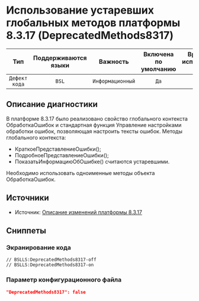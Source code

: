 # Использование устаревших глобальных методов платформы 8.3.17 (DeprecatedMethods8317)

| Тип | Поддерживаются<br/>языки | Важность | Включена<br/>по умолчанию | Время на<br/>исправление (мин) | Тэги |
| :-: | :-: | :-: | :-: | :-: | :-: |
| `Дефект кода` | `BSL` | `Информационный` | `Да` | `5` | `deprecated` |

<!-- Блоки выше заполняются автоматически, не трогать -->
## Описание диагностики
<!-- Описание диагностики заполняется вручную. Необходимо понятным языком описать смысл и схему работу -->
В платформе 8.3.17 было реализовано свойство глобального контекста ОбработкаОшибок и 
стандартная функция Управление настройками обработки ошибок, позволяющая настроить тексты ошибок. 
Методы глобального контекста: 
* КраткоеПредставлениеОшибки(); 
* ПодробноеПредставлениеОшибки(); 
* ПоказатьИнформациюОбОшибке() считаются устаревшими. 

Необходимо использовать одноименные методы объекта ОбработкаОшибок.
## Источники
<!-- Необходимо указывать ссылки на все источники, из которых почерпнута информация для создания диагностики -->
<!-- Примеры источников

* Источник: [Стандарт: Тексты модулей](https://its.1c.ru/db/v8std#content:456:hdoc)
* Полезная информаця: [Отказ от использования модальных окон](https://its.1c.ru/db/metod8dev#content:5272:hdoc)
* Источник: [Cognitive complexity, ver. 1.4](https://www.sonarsource.com/docs/CognitiveComplexity.pdf) -->
* Источник: [Описание изменений платформы 8.3.17](https://dl03.1c.ru/content/Platform/8_3_17_1386/1cv8upd_8_3_17_1386.htm#27f2dc70-f0cf-11e9-8371-0050569f678a)

## Сниппеты

<!-- Блоки ниже заполняются автоматически, не трогать -->
### Экранирование кода

```bsl
// BSLLS:DeprecatedMethods8317-off
// BSLLS:DeprecatedMethods8317-on
```

### Параметр конфигурационного файла

```json
"DeprecatedMethods8317": false
```

